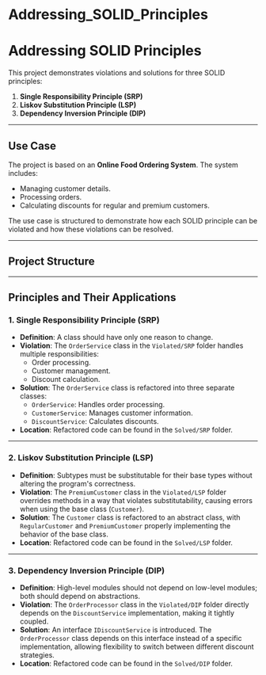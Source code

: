 # Addressing_SOLID_Principles

# Addressing SOLID Principles

This project demonstrates violations and solutions for three SOLID principles:
1. **Single Responsibility Principle (SRP)**
2. **Liskov Substitution Principle (LSP)**
3. **Dependency Inversion Principle (DIP)**

---

## **Use Case**
The project is based on an **Online Food Ordering System**. The system includes:
- Managing customer details.
- Processing orders.
- Calculating discounts for regular and premium customers.

The use case is structured to demonstrate how each SOLID principle can be violated and how these violations can be resolved.

---

## **Project Structure**

---

## **Principles and Their Applications**

### **1. Single Responsibility Principle (SRP)**
- **Definition**: A class should have only one reason to change.
- **Violation**: The `OrderService` class in the `Violated/SRP` folder handles multiple responsibilities:
  - Order processing.
  - Customer management.
  - Discount calculation.
- **Solution**: The `OrderService` class is refactored into three separate classes:
  - `OrderService`: Handles order processing.
  - `CustomerService`: Manages customer information.
  - `DiscountService`: Calculates discounts.
- **Location**: Refactored code can be found in the `Solved/SRP` folder.

---

### **2. Liskov Substitution Principle (LSP)**
- **Definition**: Subtypes must be substitutable for their base types without altering the program's correctness.
- **Violation**: The `PremiumCustomer` class in the `Violated/LSP` folder overrides methods in a way that violates substitutability, causing errors when using the base class (`Customer`).
- **Solution**: The `Customer` class is refactored to an abstract class, with `RegularCustomer` and `PremiumCustomer` properly implementing the behavior of the base class.
- **Location**: Refactored code can be found in the `Solved/LSP` folder.

---

### **3. Dependency Inversion Principle (DIP)**
- **Definition**: High-level modules should not depend on low-level modules; both should depend on abstractions.
- **Violation**: The `OrderProcessor` class in the `Violated/DIP` folder directly depends on the `DiscountService` implementation, making it tightly coupled.
- **Solution**: An interface `IDiscountService` is introduced. The `OrderProcessor` class depends on this interface instead of a specific implementation, allowing flexibility to switch between different discount strategies.
- **Location**: Refactored code can be found in the `Solved/DIP` folder.

